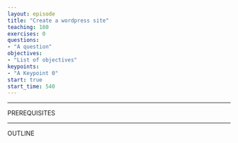 ```yaml
---
layout: episode
title: "Create a wordpress site"
teaching: 180
exercises: 0
questions:
- "A question"
objectives:
- "List of objectives"
keypoints:
- "A Keypoint 0"
start: true
start_time: 540
---
```


---
PREREQUISITES

---
OUTLINE
